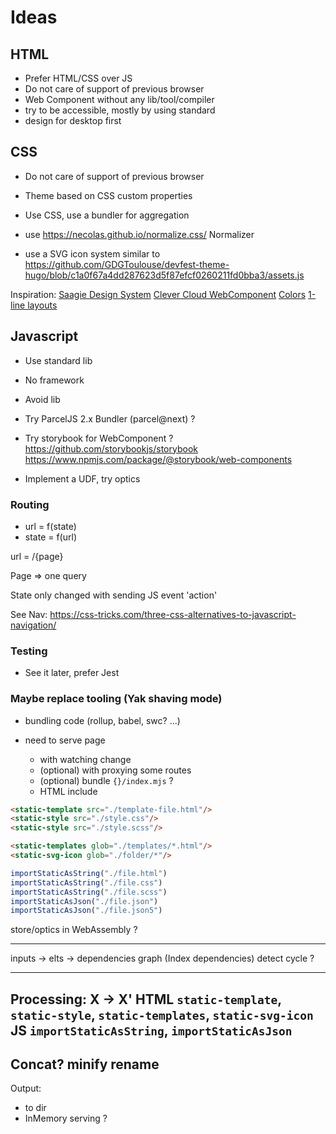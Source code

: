 # Ideas

## HTML

- Prefer HTML/CSS over JS
- Do not care of support of previous browser
- Web Component without any lib/tool/compiler
- try to be accessible, mostly by using standard
- design for desktop first

## CSS

- Do not care of support of previous browser
- Theme based on CSS custom properties
- Use CSS, use a bundler for aggregation
- use <https://necolas.github.io/normalize.css/> Normalizer

- use a SVG icon system similar to <https://github.com/GDGToulouse/devfest-theme-hugo/blob/c1a0f67a4dd287623d5f87efcf0260211fd0bba3/assets.js>

Inspiration:
[Saagie Design System](https://7-design-system.public.prod.saagie.io/v/0.38.2/)
[Clever Cloud WebComponent](https://www.clever-cloud.com/doc/clever-components/)
[Colors](http://clrs.cc/)
[1-line layouts](https://1linelayouts.glitch.me/) 

## Javascript

- Use standard lib
- No framework
- Avoid lib

- Try ParcelJS 2.x Bundler (parcel@next) ?
- Try storybook for WebComponent ?
  <https://github.com/storybookjs/storybook>
  <https://www.npmjs.com/package/@storybook/web-components>
  
- Implement a UDF, try optics

### Routing

- url = f(state) 
- state = f(url)

url = /{page}

Page => one query 

State only changed with sending JS event 'action'

See Nav: <https://css-tricks.com/three-css-alternatives-to-javascript-navigation/>

### Testing 

- See it later, prefer Jest

### Maybe replace tooling (Yak shaving mode)

- bundling code (rollup, babel, swc? ...)

- need to serve page
  - with watching change
  - (optional) with proxying some routes
  - (optional) bundle `{}/index.mjs` ?
  - HTML include

``` html
<static-template src="./template-file.html"/>
<static-style src="./style.css"/>
<static-style src="./style.scss"/>

<static-templates glob="./templates/*.html"/>
<static-svg-icon glob="./folder/*"/>
```

```js
importStaticAsString("./file.html")
importStaticAsString("./file.css")
importStaticAsString("./file.scss")
importStaticAsJson("./file.json")
importStaticAsJson("./file.json5")
```


store/optics in WebAssembly ?

---
inputs -> 
  elts -> dependencies graph (Index dependencies)
  detect cycle ? 

---
Processing: X -> X'
HTML `static-template`, `static-style`, `static-templates`, `static-svg-icon`
JS `importStaticAsString`, `importStaticAsJson`
---
Concat?
minify
rename
---

Output: 
  - to dir
  - InMemory serving ?